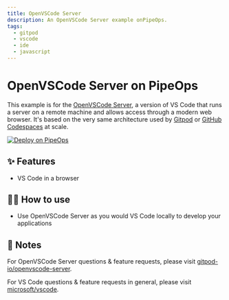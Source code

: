 ```yaml
---
title: OpenVSCode Server
description: An OpenVSCode Server example onPipeOps.
tags:
  - gitpod
  - vscode
  - ide
  - javascript
---
```


# OpenVSCode Server on PipeOps

This example is for the [OpenVSCode Server](https://github.com/gitpod-io/openvscode-server), a version of VS Code that runs a server on a remote machine and allows access through a modern web browser. It's based on the very same architecture used by [Gitpod](https://www.gitpod.io) or [GitHub Codespaces](https://github.com) at scale.

[![Deploy on PipeOps](https://pub-a1fbf367a4cd458487cfa3f29154ac93.r2.dev/Default.png)](https://railway.app/template/0ELOuE?referralCode=IQhE0B)

## ✨ Features

- VS Code in a browser

## 💁‍♀️ How to use

- Use OpenVSCode Server as you would VS Code locally to develop your applications

## 📝 Notes

For OpenVSCode Server questions & feature requests, please visit [gitpod-io/openvscode-server](https://github.com/gitpod-io/openvscode-server).

For VS Code questions & feature requests in general, please visit [microsoft/vscode](https://github.com/microsoft/vscode).
